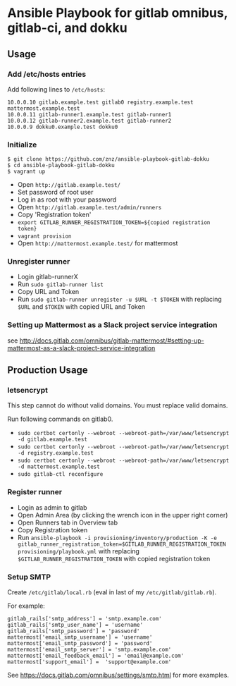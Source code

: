 # Ansible Playbook for gitlab omnibus, gitlab-ci, and dokku

## Usage

### Add /etc/hosts entries

Add following lines to `/etc/hosts`:

    10.0.0.10 gitlab.example.test gitlab0 registry.example.test mattermost.example.test
    10.0.0.11 gitlab-runner1.example.test gitlab-runner1
    10.0.0.12 gitlab-runner2.example.test gitlab-runner2
    10.0.0.9 dokku0.example.test dokku0

### Initialize

    $ git clone https://github.com/znz/ansible-playbook-gitlab-dokku
    $ cd ansible-playbook-gitlab-dokku
    $ vagrant up

- Open `http://gitlab.example.test/`
- Set password of root user
- Log in as root with your password
- Open `http://gitlab.example.test/admin/runners`
- Copy 'Registration token'
- `export GITLAB_RUNNER_REGISTRATION_TOKEN=${copied registration token}`
- `vagrant provision`
- Open `http://mattermost.example.test/` for mattermost

### Unregister runner

- Login gitlab-runnerX
- Run `sudo gitlab-runner list`
- Copy URL and Token
- Run `sudo gitlab-runner unregister -u $URL -t $TOKEN` with replacing `$URL` and `$TOKEN` with copied URL and Token

### Setting up Mattermost as a Slack project service integration

see http://docs.gitlab.com/omnibus/gitlab-mattermost/#setting-up-mattermost-as-a-slack-project-service-integration

## Production Usage

### letsencrypt

This step cannot do without valid domains.
You must replace valid domains.

Run following commands on gitlab0.

- `sudo certbot certonly --webroot --webroot-path=/var/www/letsencrypt -d gitlab.example.test`
- `sudo certbot certonly --webroot --webroot-path=/var/www/letsencrypt -d registry.example.test`
- `sudo certbot certonly --webroot --webroot-path=/var/www/letsencrypt -d mattermost.example.test`
- `sudo gitlab-ctl reconfigure`

### Register runner

- Login as admin to gitlab
- Open Admin Area (by clicking the wrench icon in the upper right corner)
- Open Runners tab in Overview tab
- Copy Registration token
- Run `ansible-playbook -i provisioning/inventory/production -K -e gitlab_runner_registration_token=$GITLAB_RUNNER_REGISTRATION_TOKEN provisioning/playbook.yml` with replacing `$GITLAB_RUNNER_REGISTRATION_TOKEN` with copied registration token

### Setup SMTP

Create `/etc/gitlab/local.rb` (eval in last of my `/etc/gitlab/gitlab.rb`).

For example:

    gitlab_rails['smtp_address'] = 'smtp.example.com'
    gitlab_rails['smtp_user_name'] = 'username'
    gitlab_rails['smtp_password'] = 'password'
    mattermost['email_smtp_username'] = 'username'
    mattermost['email_smtp_password'] = 'password'
    mattermost['email_smtp_server'] = 'smtp.example.com'
    mattermost['email_feedback_email'] = 'email@example.com'
    mattermost['support_email'] =  'support@example.com'

See https://docs.gitlab.com/omnibus/settings/smtp.html for more examples.
